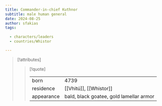 ```yaml
---
title: Commander-in-chief Kuthnor
subtitle: male human general
date: 2024-08-25
author: sfakias
tags:
  
  - characters/leaders
  - countries/Whistor

---
```

> [!attributes]
> 
> > [!quote]
> >
> > | | |
> > | --- | --- |
> > | born | 4739 |
> > | residence | [[Vhitú]], [[Whistor]] |
> > | appearance | bald, black goatee, gold lamellar armor |